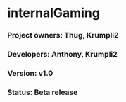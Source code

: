 # **internalGaming**

### Project owners: Thug, Krumpli2
### Developers: Anthony, Krumpli2
### Version: v1.0
### Status: Beta release

